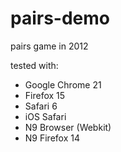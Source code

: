 pairs-demo
==========

pairs game in 2012

tested with:
- Google Chrome 21
- Firefox 15
- Safari 6
- iOS Safari
- N9 Browser (Webkit)
- N9 Firefox 14